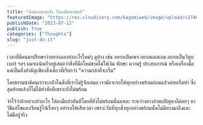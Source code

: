 ```yaml
---
title: "ถ้าอยากทำอะไร ให้ลงมือทำทันที"
featuredImage: "https://res.cloudinary.com/kagamiweb/image/upload/v1746283868/blog.coregamehd.com/just-do-it.jpg"
publishDate: "2023-07-12"
publish: True
categories: ["Thoughts"]
slug: "just-do-it"
---
```



เวลาที่มีคนมาปรึกษาว่าอยากลองทำอะไรใหม่ๆ ดูบ้าง เช่น อยากเปิดเพจ อยากแคสเกม อยากเป็นวีทูบเบอร์ ฯลฯ ผมจะเน้นย้ำอยู่เสมอว่าสิ่งที่มือใหม่ขาดไม่ใช่เงิน ทักษะ ความรู้ ประสบการณ์ หรือเครื่องมือ แต่เป็นสิ่งสำคัญเพียงสิ่งเดียวที่เรียกว่า "ความกล้าที่จะเริ่ม"

โดยธรรมชาติคนเราจะกลัวในสิ่งที่เราไม่รู้จักเสมอ เรามักจะรอให้ทุกอย่างพร้อมก่อนแล้วค่อยเริ่มทำ ซึ่งสุดท้ายแล้วก็ไม่ได้ทำสักทีเพราะยังไม่พร้อม

จำไว้ว่าถ้าอยากทำอะไร ให้ลงมือทำทันทีโดยที่ยังไม่พร้อมนั่นแหละ ระหว่างทางถ้าพบปัญหาก็ค่อยๆ หาวิธีแก้ไขและเรียนรู้ไปเรื่อยๆ อย่ารอให้เสียเวลา เพราะวันที่ทุกสิ่งทุกอย่างพร้อมนั้นไม่มีทางมาถึงและไม่มีอยู่จริง
